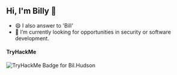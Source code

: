 ## Hi, I'm Billy 👋

- 😄 I also answer to 'Bill'
- 🔭 I’m currently looking for opportunities in security or software development.

#### TryHackMe
![TryHackMe Badge for Bil.Hudson](https://tryhackme-badges.s3.amazonaws.com/Bill.Hudson.png?)
